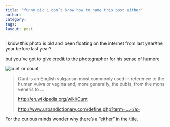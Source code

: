 ```yaml
---
title: "funny pic i don’t know how to name this post either"
author:
category: 
tags: 
layout: post
---
```

i know this photo is old and been floating on the internet from last year/the year before last year?

but you’ve got to give credit to the photographer for his sense of humore

<img src="http://media.urbandictionary.com/image/page/cunt-56334.jpg" alt="cunt or count" />

<blockquote>

Cunt is an English vulgarism most commonly used in reference to the human vulva or vagina and, more generally, the pubis, from the mons veneris to …

<a href="http://en.wikipedia.org/wiki/Cunt">http://en.wikipedia.org/wiki/Cunt</a>

<a href="http://www.urbandictionary.com/define.php?term=Cunt">http://www.urbandictionary.com/define.php?term=...</a>

</blockquote>

For the curious minds wonder why there’s a “<a href="http://www.rijiben.org/yingyu/503/">either</a>” in the title.


